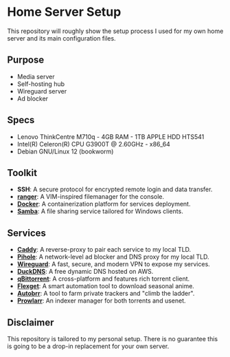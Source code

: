 # Home Server Setup
This repository will roughly show the setup process I used for my own home server and its main configuration files.

## Purpose
- Media server
- Self-hosting hub
- Wireguard server
- Ad blocker

## Specs
- Lenovo ThinkCentre M710q - 4GB RAM - 1TB APPLE HDD HTS541
- Intel(R) Celeron(R) CPU G3900T @ 2.60GHz - x86_64
- Debian GNU/Linux 12 (bookworm)

## Toolkit
- **SSH**: A secure protocol for encrypted remote login and data transfer.
- **[ranger](https://github.com/ranger/ranger)**: A VIM-inspired filemanager for the console.
- **[Docker](https://docs.docker.com/engine/install/debian/#install-using-the-repository)**: A containerization platform for services deployment.
- **[Samba](https://wiki.debian.org/Samba/ServerSimple)**: A file sharing service tailored for Windows clients.

## Services
- **[Caddy](https://caddyserver.com/)**: A reverse-proxy to pair each service to my local TLD.
- **[Pihole](https://pi-hole.net/)**: A network-level ad blocker and DNS proxy for my local TLD.
- **[Wireguard](https://www.wireguard.com/)**: A fast, secure, and modern VPN to expose my services.
- **[DuckDNS](https://www.duckdns.org/)**: A free dynamic DNS hosted on AWS.
- **[qBittorrent](https://www.qbittorrent.org/)**: A cross-platform and features rich torrent client.
- **[Flexget](https://flexget.com/)**: A smart automation tool to download seasonal anime.
- **[Autobrr](https://autobrr.com/)**: A tool to farm private trackers and "climb the ladder".
- **[Prowlarr](https://prowlarr.com/)**: An indexer manager for both torrents and usenet.

## Disclaimer
This repository is tailored to my personal setup. There is no guarantee this is going to be a drop-in replacement for your own server.